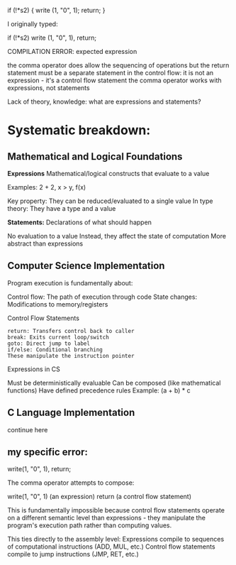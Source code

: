 if (!*s2)
{
	write (1, "0", 1);
	return;
}

I originally typed:

if (!*s2)
	write (1, "0", 1), return;

COMPILATION ERROR: expected expression

the comma operator does allow the sequencing of operations
but the return statement must be a separate statement in the control flow:
	it is not an expression - it's a control flow statement
	the comma operator works with expressions, not statements


Lack of theory, knowledge: what are expressions and statements?


# Systematic breakdown:

## Mathematical and Logical Foundations

**Expressions**
Mathematical/logical constructs that evaluate to a value

Examples: 2 + 2, x > y, f(x)

Key property: They can be reduced/evaluated to a single value
In type theory: They have a type and a value


**Statements:** 
Declarations of what should happen

No evaluation to a value
Instead, they affect the state of computation
More abstract than expressions




## Computer Science Implementation


Program execution is fundamentally about:

Control flow: The path of execution through code
State changes: Modifications to memory/registers


Control Flow Statements

	return: Transfers control back to caller
	break: Exits current loop/switch
	goto: Direct jump to label
	if/else: Conditional branching
	These manipulate the instruction pointer


Expressions in CS

Must be deterministically evaluable
Can be composed (like mathematical functions)
Have defined precedence rules
Example: (a + b) * c




## C Language Implementation

continue here






## my specific error:

write(1, "0", 1), return;

The comma operator attempts to compose:

write(1, "0", 1) (an expression)
return (a control flow statement)


This is fundamentally impossible because control flow statements operate on a different semantic level than expressions - they manipulate the program's execution path rather than computing values.

This ties directly to the assembly level:
	Expressions compile to sequences of computational instructions (ADD, MUL, etc.)
	Control flow statements compile to jump instructions (JMP, RET, etc.)